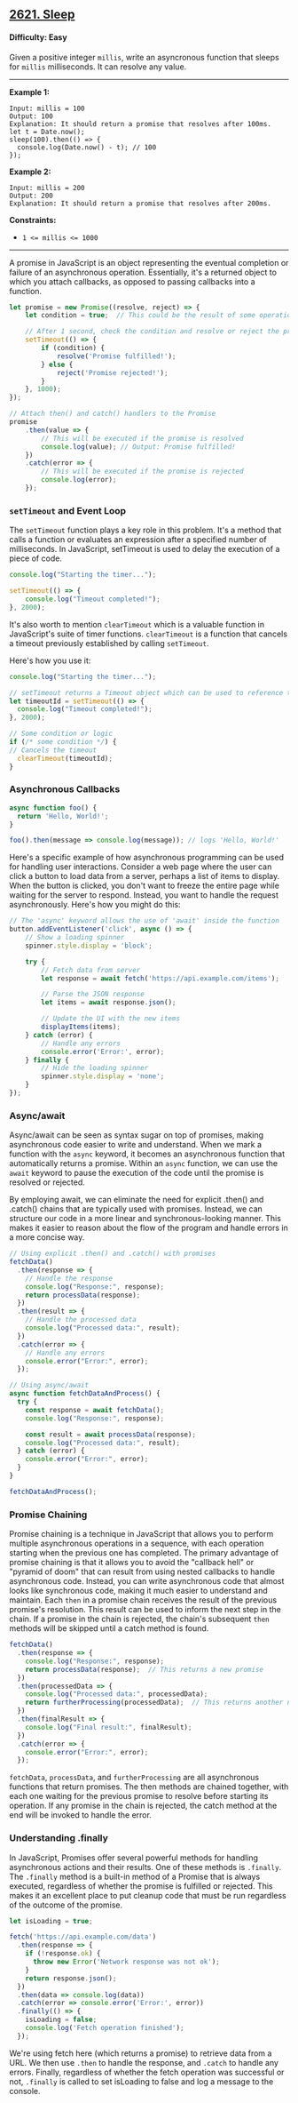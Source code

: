 ## [2621. Sleep](https://leetcode.com/problems/sleep)

#### Difficulty: Easy

Given a positive integer ```millis```, write an asyncronous function that sleeps for ```millis``` milliseconds. It can resolve any value.

---

__Example 1:__
```
Input: millis = 100
Output: 100
Explanation: It should return a promise that resolves after 100ms.
let t = Date.now();
sleep(100).then(() => {
  console.log(Date.now() - t); // 100
});
```

__Example 2:__
```
Input: millis = 200
Output: 200
Explanation: It should return a promise that resolves after 200ms.
```

__Constraints:__

- ```1 <= millis <= 1000```

---

A promise in JavaScript is an object representing the eventual completion or failure of an asynchronous operation. Essentially, it's a returned object to which you attach callbacks, as opposed to passing callbacks into a function.

```JavaScript
let promise = new Promise((resolve, reject) => {
    let condition = true;  // This could be the result of some operation

    // After 1 second, check the condition and resolve or reject the promise
    setTimeout(() => {
        if (condition) {
            resolve('Promise fulfilled!');
        } else {
            reject('Promise rejected!');
        }
    }, 1000);
});

// Attach then() and catch() handlers to the Promise
promise
    .then(value => {
        // This will be executed if the promise is resolved
        console.log(value); // Output: Promise fulfilled!
    })
    .catch(error => {
        // This will be executed if the promise is rejected
        console.log(error);
    });
```

### ```setTimeout``` and Event Loop

The ```setTimeout``` function plays a key role in this problem. It's a method that calls a function or evaluates an expression after a specified number of milliseconds. In JavaScript, setTimeout is used to delay the execution of a piece of code.

```JavaScript
console.log("Starting the timer...");

setTimeout(() => {
    console.log("Timeout completed!");
}, 2000);
```

It's also worth to mention ```clearTimeout``` which is a valuable function in JavaScript's suite of timer functions. ```clearTimeout``` is a function that cancels a timeout previously established by calling ```setTimeout```.

Here's how you use it:

```JavaScript
console.log("Starting the timer...");

// setTimeout returns a Timeout object which can be used to reference the timer
let timeoutId = setTimeout(() => {
  console.log("Timeout completed!");
}, 2000);

// Some condition or logic
if (/* some condition */) {
// Cancels the timeout
  clearTimeout(timeoutId);
}
```

### Asynchronous Callbacks

```JavaScript
async function foo() {
  return 'Hello, World!';
}

foo().then(message => console.log(message)); // logs 'Hello, World!'
```

Here's a specific example of how asynchronous programming can be used for handling user interactions. Consider a web page where the user can click a button to load data from a server, perhaps a list of items to display. When the button is clicked, you don't want to freeze the entire page while waiting for the server to respond. Instead, you want to handle the request asynchronously. Here's how you might do this:

```JavaScript
// The 'async' keyword allows the use of 'await' inside the function
button.addEventListener('click', async () => {
    // Show a loading spinner
    spinner.style.display = 'block';

    try {
        // Fetch data from server
        let response = await fetch('https://api.example.com/items');

        // Parse the JSON response
        let items = await response.json();

        // Update the UI with the new items
        displayItems(items);
    } catch (error) {
        // Handle any errors
        console.error('Error:', error);
    } finally {
        // Hide the loading spinner
        spinner.style.display = 'none';
    }
});
```

### Async/await

Async/await can be seen as syntax sugar on top of promises, making asynchronous code easier to write and understand. When we mark a function with the ```async``` keyword, it becomes an asynchronous function that automatically returns a promise. Within an ```async``` function, we can use the ```await``` keyword to pause the execution of the code until the promise is resolved or rejected.

By employing await, we can eliminate the need for explicit .then() and .catch() chains that are typically used with promises. Instead, we can structure our code in a more linear and synchronous-looking manner. This makes it easier to reason about the flow of the program and handle errors in a more concise way.

```JavaScript
// Using explicit .then() and .catch() with promises
fetchData()
  .then(response => {
    // Handle the response
    console.log("Response:", response);
    return processData(response);
  })
  .then(result => {
    // Handle the processed data
    console.log("Processed data:", result);
  })
  .catch(error => {
    // Handle any errors
    console.error("Error:", error);
  });

// Using async/await
async function fetchDataAndProcess() {
  try {
    const response = await fetchData();
    console.log("Response:", response);

    const result = await processData(response);
    console.log("Processed data:", result);
  } catch (error) {
    console.error("Error:", error);
  }
}

fetchDataAndProcess();
```

### Promise Chaining

Promise chaining is a technique in JavaScript that allows you to perform multiple asynchronous operations in a sequence, with each operation starting when the previous one has completed. The primary advantage of promise chaining is that it allows you to avoid the "callback hell" or "pyramid of doom" that can result from using nested callbacks to handle asynchronous code. Instead, you can write asynchronous code that almost looks like synchronous code, making it much easier to understand and maintain. Each ```then``` in a promise chain receives the result of the previous promise's resolution. This result can be used to inform the next step in the chain. If a promise in the chain is rejected, the chain's subsequent ```then``` methods will be skipped until a catch method is found.

```JavaScript
fetchData()
  .then(response => {
    console.log("Response:", response);
    return processData(response);  // This returns a new promise
  })
  .then(processedData => {
    console.log("Processed data:", processedData);
    return furtherProcessing(processedData);  // This returns another new promise
  })
  .then(finalResult => {
    console.log("Final result:", finalResult);
  })
  .catch(error => {
    console.error("Error:", error);
  });
```

```fetchData```, ```processData```, and ```furtherProcessing``` are all asynchronous functions that return promises. The then methods are chained together, with each one waiting for the previous promise to resolve before starting its operation. If any promise in the chain is rejected, the catch method at the end will be invoked to handle the error.

### Understanding .finally

In JavaScript, Promises offer several powerful methods for handling asynchronous actions and their results. One of these methods is ```.finally```. The ```.finally``` method is a built-in method of a Promise that is always executed, regardless of whether the promise is fulfilled or rejected. This makes it an excellent place to put cleanup code that must be run regardless of the outcome of the promise.

```JavaScript
let isLoading = true;

fetch('https://api.example.com/data')
  .then(response => {
    if (!response.ok) {
      throw new Error('Network response was not ok');
    }
    return response.json();
  })
  .then(data => console.log(data))
  .catch(error => console.error('Error:', error))
  .finally(() => {
    isLoading = false;
    console.log('Fetch operation finished');
  });
```

We're using fetch here (which returns a promise) to retrieve data from a URL. We then use ```.then``` to handle the response, and ```.catch``` to handle any errors. Finally, regardless of whether the fetch operation was successful or not, ```.finally``` is called to set isLoading to false and log a message to the console.
